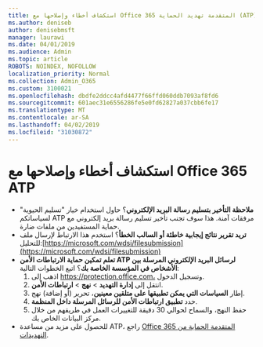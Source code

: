 ```yaml
---
title: استكشاف أخطاء وإصلاحها مع Office 365 المتقدمة تهديد الحماية (ATP)
ms.author: deniseb
author: denisebmsft
manager: laurawi
ms.date: 04/01/2019
ms.audience: Admin
ms.topic: article
ROBOTS: NOINDEX, NOFOLLOW
localization_priority: Normal
ms.collection: Admin_O365
ms.custom: 3100021
ms.openlocfilehash: dbdfe2ddcc4afd4477f66ffd060ddb7093af8fd6
ms.sourcegitcommit: 601aec31e6556286fe5e0fd62827a037cbb6fe17
ms.translationtype: MT
ms.contentlocale: ar-SA
ms.lasthandoff: 04/02/2019
ms.locfileid: "31030872"
---
```

# <a name="troubleshoot-issues-with-office-365-atp"></a>استكشاف أخطاء وإصلاحها مع Office 365 ATP

- **ملاحظة التأخير بتسليم رسالة البريد الإلكتروني**؟ حاول استخدام خيار "تسليم الحيوية" لسياساتكم ATP مرفقات آمنة. هذا سوف تجنب تأخير تسليم رسالة بريد إلكتروني مع حماية المستفيدين من ملفات ضارة.
- **تريد تقرير نتائج إيجابية خاطئة أو السالب الخطأ**؟ استخدم هذا الارتباط لإرسال ملف للتحليل:[https://microsoft.com/wdsi/filesubmission](https://microsoft.com/wdsi/filesubmission)
- **تعلم تمكين حماية الارتباطات الأمن ATP لرسائل البريد الإلكتروني المرسلة بين الأشخاص في المؤسسة الخاصة بك**؟ اتبع الخطوات التالية:
    1. اذهب إلى https://protection.office.com، وتسجيل الدخول.
    2. انتقل إلى **إدارة التهديد** > **نهج** > **ارتباطات الأمن**.
    3. إطار **السياسات التي يمكن تطبيقها على متلقين معينين**، تحرير (أو إضافة) نهج.
    4. حدد **تطبيق ارتباطات الأمن للرسائل المرسلة داخل المنظمة**.
    5. حفظ النهج، والسماح لحوالي 30 دقيقة للتغييرات العمل في طريقهم من خلال مركز البيانات الخاص بك.
- للحصول على مزيد من مساعدة ATP، راجع [Office 365 المتقدمة الحماية من التهديدات](https://docs.microsoft.com/office365/securitycompliance/office-365-atp).